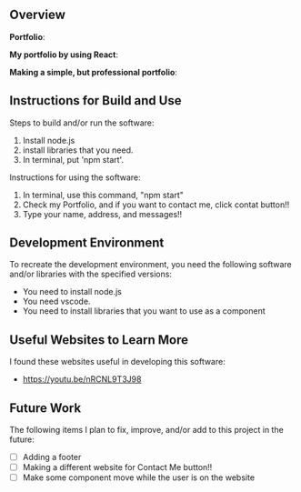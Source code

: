 ## Overview

**Portfolio**:

**My portfolio by using React**:

**Making a simple, but professional portfolio**:

## Instructions for Build and Use

Steps to build and/or run the software:

1. Install node.js
2. install libraries that you need.
3. In terminal, put 'npm start'.

Instructions for using the software:

1. In terminal, use this command, "npm start"
2. Check my Portfolio, and if you want to contact me, click contat button!!
3. Type your name, address, and messages!!

## Development Environment 

To recreate the development environment, you need the following software and/or libraries with the specified versions:

* You need to install node.js
* You need vscode.
* You need to install libraries that you want to use as a component

## Useful Websites to Learn More

I found these websites useful in developing this software:

* https://youtu.be/nRCNL9T3J98

## Future Work

The following items I plan to fix, improve, and/or add to this project in the future:

* [ ] Adding a footer
* [ ] Making a different website for Contact Me button!!
* [ ] Make some component move while the user is on the website